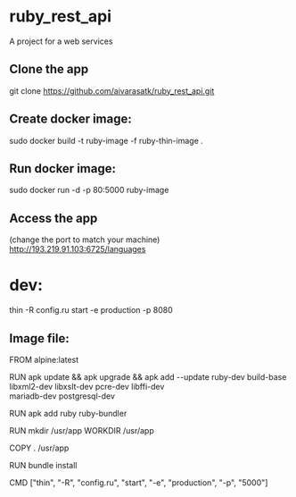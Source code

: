 # ruby_rest_api
A project for a web services

## Clone the app
git clone https://github.com/aivarasatk/ruby_rest_api.git <br>
## Create docker image:
sudo docker build -t ruby-image -f ruby-thin-image .

## Run docker image:

sudo docker run -d -p 80:5000 ruby-image

## Access the app
(change the port to match your machine) <br>
http://193.219.91.103:6725/languages

# dev:

thin -R config.ru start -e production -p 8080


## Image file:

FROM alpine:latest

RUN apk update && apk upgrade &&  apk add --update ruby-dev build-base \
  libxml2-dev libxslt-dev pcre-dev libffi-dev \
  mariadb-dev postgresql-dev

RUN apk add ruby ruby-bundler

RUN mkdir /usr/app
WORKDIR /usr/app

COPY . /usr/app

RUN bundle install

CMD ["thin", "-R", "config.ru", "start", "-e", "production", "-p", "5000"]
